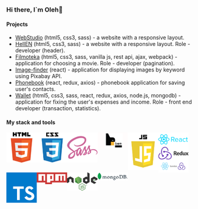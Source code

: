 ### Hi there, I`m Oleh👋

#### Projects

- [WebStudio](https://deoneshka.github.io/goit-markup-hw-08/index.html) (html5, css3, sass) - a website with a responsive layout.
- [HellEN](https://deoneshka.github.io/goit-team-project-html-css/) (html5, css3, sass) - a website with a responsive layout. Role - developer (header).
- [Filmoteka](https://deoneshka.github.io/goit-team-project-js/) (html5, css3, sass, vanilla js, rest api, ajax, webpack) - application for choosing a movie. Role - developer (pagination).
- [Image-finder](https://deoneshka.github.io/goit-react-hw-03-image-finder/) (react) - application for displaying images by keyword using Pixabay API.
- [Phonebook](https://deoneshka-goit-react-hw-09-phonebook.netlify.app/login) (react, redux, axios) - phonebook application for saving user's contacts.
- [Wallet](https://wallet-tpb.netlify.app/login) (html5, css3, sass, react, redux, axios, node.js, mongodb) - application for fixing the user's expenses and income. Role - front end developer (transaction, statistics).

#### My stack and tools

<img align="left" alt="JavaScript" width="80px" src="./icons/html.png" />
<img align="left" alt="JavaScript" width="80px" src="./icons/css.png" />
<img align="left" alt="JavaScript" width="80px" src="./icons/sass.png" />
<img align="left" alt="JavaScript" width="80px" src="./icons/bem.png" />
<img align="left" alt="JavaScript" width="80px" src="./icons/js.png" />
<img align="left" alt="JavaScript" width="80px" src="./icons/react.png" />
<img align="left" alt="JavaScript" width="80px" src="./icons/redux.png" />
<img align="left" alt="JavaScript" width="80px" src="./icons/react hooks.png" />
<img align="left" alt="JavaScript" width="80px" src="./icons/ts.png" />
<img align="left" alt="JavaScript" width="80px" src="./icons/npm.png" />
<img align="left" alt="JavaScript" width="80px" src="./icons/node.js.png" />
<img align="left" alt="JavaScript" width="80px" src="./icons/mongodb.png" />
